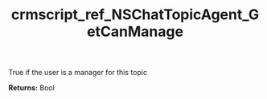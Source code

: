 ﻿---
title: crmscript_ref_NSChatTopicAgent_GetCanManage
description: Bool NSChatTopicAgent.GetCanManage()
intellisense: NSChatTopicAgent.GetCanManage
keywords: NSChatTopicAgent, GetCanManage
so.topic: reference
---

True if the user is a manager for this topic

**Returns:** Bool


